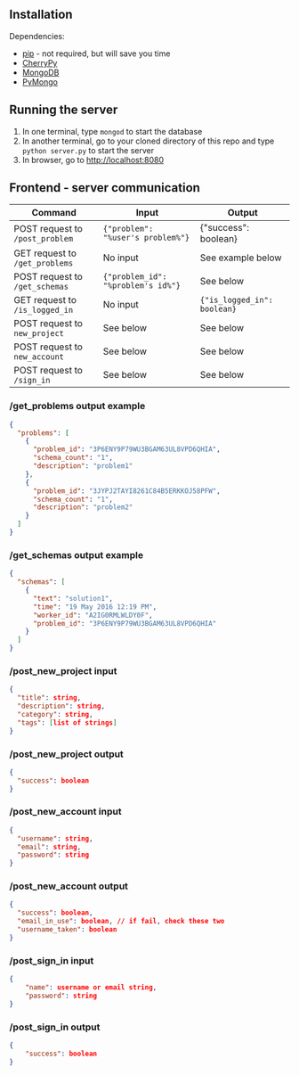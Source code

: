 ## Installation
Dependencies:
 - [pip](https://pip.pypa.io/en/stable/installing/) - not required, but will save you time
 - [CherryPy](http://docs.cherrypy.org/en/latest/install.html#installation)
 - [MongoDB](http://www.mongodb.org/display/DOCS/Getting+Started)
 - [PyMongo](http://api.mongodb.com/python/current/installation.html)

## Running the server
1. In one terminal, type `mongod` to start the database
2. In another terminal, go to your cloned directory of this repo and type `python server.py` to start the server
3. In browser, go to [http://localhost:8080](http://localhost:8080)

## Frontend - server communication

| Command                         | Input                              | Output                      |
|---------------------------------|------------------------------------|-----------------------------|
| POST request to `/post_problem` | `{"problem": "%user's problem%"}`  | {"success": boolean}        |
| GET request to `/get_problems`  | No input                           | See example below           |
| POST request to `/get_schemas`  | `{"problem_id": "%problem's id%"}` | See below                   |
| GET request to `/is_logged_in`  | No input                           | `{"is_logged_in": boolean}` |
| POST request to `new_project`   | See below                          | See below                   |
| POST request to `new_account`   | See below                          | See below                   |
| POST request to `/sign_in`      | See below                          | See below                   |


### /get_problems output example
```json
{
  "problems": [
    {
      "problem_id": "3P6ENY9P79WU3BGAM63UL8VPD6QHIA",
      "schema_count": "1",
      "description": "problem1"
    },
    {
      "problem_id": "3JYPJ2TAYI8261C84B5ERKKOJ58PFW",
      "schema_count": "1",
      "description": "problem2"
    }
  ]
}
```

### /get_schemas output example
```json
{
  "schemas": [
    {
      "text": "solution1",
      "time": "19 May 2016 12:19 PM",
      "worker_id": "A2IG0RMLWLDY0F",
      "problem_id": "3P6ENY9P79WU3BGAM63UL8VPD6QHIA"
    }
  ]
}
```

### /post_new_project input
```json
{
  "title": string,
  "description": string,
  "category": string,
  "tags": [list of strings]
}
```

### /post_new_project output
```json
{
  "success": boolean
}
```

### /post_new_account input
```json
{
  "username": string,
  "email": string,
  "password": string
}
```

### /post_new_account output
```json
{
  "success": boolean,
  "email_in_use": boolean, // if fail, check these two
  "username_taken": boolean
}
```

### /post_sign_in input
```json
{
    "name": username or email string,
    "password": string
}
```

### /post_sign_in output
```json
{
    "success": boolean
}
```